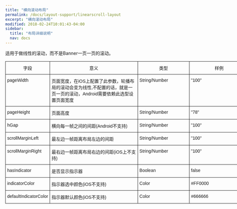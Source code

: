 ```yaml
---
title: "横向滚动布局"
permalink: /docs/layout-support/linearscroll-layout
excerpt: "横向滚动布局"
modified: 2018-02-24T10:01:43-04:00
sidebar:
  title: "布局详细说明"
  nav: docs
---
```


适用于做线性的滚动，而不是Banner一页一页的滚动。

<style type="text/css">
.tg  {border-collapse:collapse;border-spacing:0;}
.tg td{font-family:Arial, sans-serif;font-size:14px;padding:10px 5px;border-style:solid;border-width:1px;overflow:hidden;word-break:normal;}
.tg th{font-family:Arial, sans-serif;font-size:14px;font-weight:normal;padding:10px 5px;border-style:solid;border-width:1px;overflow:hidden;word-break:normal;}
.tg .tg-yw4l{vertical-align:top}
</style>
<table class="tg" style="undefined;table-layout: fixed; width: 770px">
<colgroup>
<col style="width: 140px">
<col style="width: 302px">
<col style="width: 170px">
<col style="width: 202px">
</colgroup>
  <tr>
    <th class="tg-yw4l">字段</th>
    <th class="tg-yw4l">意义</th>
    <th class="tg-yw4l">类型</th>
    <th class="tg-yw4l">样例</th>
  </tr>
  <tr>
    <td class="tg-yw4l">pageWidth</td>
    <td class="tg-yw4l">页面宽度，在iOS上配置了此参数，轮播布局的滚动会变为线性,不配置的话，就是一页一页的滚动，Android需要依赖此选型设置页面宽度</td>
    <td class="tg-yw4l">String/Number</td>
    <td class="tg-yw4l">"100"</td>
  </tr>
  <tr>
    <td class="tg-yw4l">pageHeight</td>
    <td class="tg-yw4l">页面高度</td>
    <td class="tg-yw4l">String/Number</td>
    <td class="tg-yw4l">"78"</td>
  </tr>
  <tr>
    <td class="tg-yw4l">hGap</td>
    <td class="tg-yw4l">横向每一帧之间的间距(Android不支持)</td>
    <td class="tg-yw4l">String/Number</td>
    <td class="tg-yw4l">"100"</td>
  </tr>
  <tr>
    <td class="tg-yw4l">scrollMarginLeft</td>
    <td class="tg-yw4l">最左边一帧距离布局左边的间距</td>
    <td class="tg-yw4l">String/Number</td>
    <td class="tg-yw4l">"100"</td>
  </tr>
  <tr>
    <td class="tg-yw4l">scrollMarginRight</td>
    <td class="tg-yw4l">最右边一帧距离布局右边的间距(iOS上不支持)</td>
    <td class="tg-yw4l">String/Number</td>
    <td class="tg-yw4l">"100"</td>
  </tr>
  <tr>
    <td class="tg-yw4l">hasIndicator</td>
    <td class="tg-yw4l">是否显示指示器</td>
    <td class="tg-yw4l">Boolean</td>
    <td class="tg-yw4l">false</td>
  </tr>
  <tr>
    <td class="tg-yw4l">indicatorColor</td>
    <td class="tg-yw4l">指示器选中颜色(iOS不支持)</td>
    <td class="tg-yw4l">Color</td>
    <td class="tg-yw4l">#FF0000 </td>
  </tr>
  <tr>
    <td class="tg-yw4l">defaultIndicatorColor</td>
    <td class="tg-yw4l">指示器默认颜色(iOS不支持)</td>
    <td class="tg-yw4l">Color</td>
    <td class="tg-yw4l">#666666 </td>
  </tr>
  
</table>
